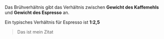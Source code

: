 Das Brühverhältnis gibt das Verhältnis zwischen **Gewicht des Kaffemehls** und **Gewicht des Espresso** an.

Ein typisches Verhältnis für Espresso ist **1:2,5**


> Das ist mein Zitat 


